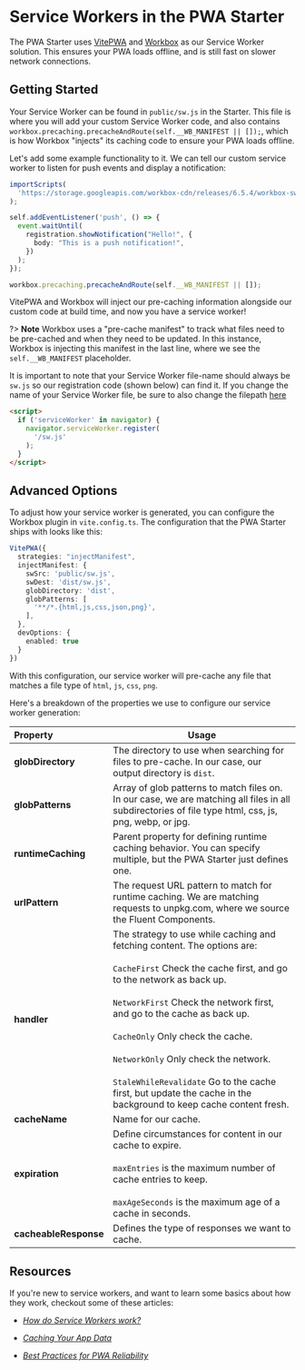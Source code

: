# Service Workers in the PWA Starter

The PWA Starter uses [VitePWA](https://vite-plugin-pwa.netlify.app/) and [Workbox](https://developers.google.com/web/tools/workbox/) as our Service Worker solution. This ensures your PWA loads offline, and is still fast on slower network connections.


## Getting Started

Your Service Worker can be found in `public/sw.js` in the Starter. This file is where you will add your custom Service Worker code, and also contains `workbox.precaching.precacheAndRoute(self.__WB_MANIFEST || []);`, which is how Workbox "injects" its caching code to ensure your PWA loads offline.

Let's add some example functionality to it. We can tell our custom service worker to listen for push events and display a notification:

```typescript
importScripts(
  'https://storage.googleapis.com/workbox-cdn/releases/6.5.4/workbox-sw.js'
);

self.addEventListener('push', () => {
  event.waitUntil(
    registration.showNotification("Hello!", {
      body: "This is a push notification!",
    })
  );
});

workbox.precaching.precacheAndRoute(self.__WB_MANIFEST || []);
```

VitePWA and Workbox will inject our pre-caching information alongside our custom code at build time, and now you have a service worker!

?> **Note** Workbox uses a "pre-cache manifest" to track what files need to be pre-cached and when they need to be updated. 
In this instance, Workbox is injecting this manifest in the last line, where we see the `self.__WB_MANIFEST` placeholder.

It is important to note that your Service Worker file-name should always be `sw.js` so our registration
code (shown below) can find it. If you change the name of your Service Worker file, be sure to also change the filepath <a href="https://github.com/pwa-builder/pwa-starter/blob/main/index.html#L38" aria-label="Click here to follow instructions">here</a> 

```html
<script>
  if ('serviceWorker' in navigator) {
    navigator.serviceWorker.register(
      '/sw.js'
    );
  }
</script>
```

## Advanced Options

To adjust how your service worker is generated, you can configure the Workbox plugin in `vite.config.ts`. The configuration that the PWA Starter ships with looks like this:

```typescript
VitePWA({
  strategies: "injectManifest",
  injectManifest: {
    swSrc: 'public/sw.js',
    swDest: 'dist/sw.js',
    globDirectory: 'dist',
    globPatterns: [
      '**/*.{html,js,css,json,png}',
    ],
  },
  devOptions: {
    enabled: true
  }
})
```

With this configuration, our service worker will pre-cache any file that matches a file type of `html`, `js`, `css`, `png`.

Here's a breakdown of the properties we use to configure our service worker generation:

| Property |Usage |
| :------|------ |
| **globDirectory** |The directory to use when searching for files to pre-cache. In our case, our output directory is `dist`.|
| **globPatterns** |Array of glob patterns to match files on. In our case, we are matching all files in all subdirectories of file type html, css, js, png, webp, or jpg. |
| **runtimeCaching** | Parent property for defining runtime caching behavior. You can specify multiple, but the PWA Starter just defines one.    |
| **urlPattern** | The request URL pattern to match for runtime caching. We are matching requests to unpkg.com, where we source the Fluent Components.|
| **handler** | The strategy to use while caching and fetching content. The options are: <br><br> `CacheFirst` Check the cache first, and go to the network as back up. <br><br> `NetworkFirst` Check the network first, and go to the cache as back up. <br><br> `CacheOnly` Only check the cache. <br><br> `NetworkOnly` Only check the network. <br><br> `StaleWhileRevalidate` Go to the cache first, but update the cache in the background to keep cache content fresh. |
| **cacheName** | Name for our cache. |
| **expiration** | Define circumstances for content in our cache to expire. <br><br> `maxEntries` is the maximum number of cache entries to keep. <br><br> `maxAgeSeconds` is the maximum age of a cache in seconds. |
| **cacheableResponse** | Defines the type of responses we want to cache. |

## Resources

If you're new to service workers, and want to learn some basics about how they work, checkout some of these articles:

* [*How do Service Workers work?*](https://microsoft.github.io/win-student-devs/#/30DaysOfPWA/core-concepts/04?id=how-do-service-workers-work)

* [*Caching Your App Data*](https://microsoft.github.io/win-student-devs/#/30DaysOfPWA/advanced-capabilities/05)

* [*Best Practices for PWA Reliability*](https://microsoft.github.io/win-student-devs/#/30DaysOfPWA/platforms-practices/04)
